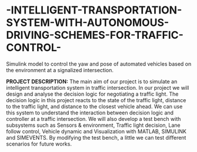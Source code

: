 # -INTELLIGENT-TRANSPORTATION-SYSTEM-WITH-AUTONOMOUS-DRIVING-SCHEMES-FOR-TRAFFIC-CONTROL-
Simulink model to control the yaw and pose of automated vehicles based on the environment at a signalized intersection.


**PROJECT DESCRIPTION:**
The main aim of our project is to simulate an intelligent transportation system in traffic intersection. In our project we will design and analyse the decision logic for negotiating a traffic light. The decision logic in this project reacts to the state of the traffic light, distance to the traffic light, and distance to the closest vehicle ahead. We can use this system to understand the interaction between decision logic and controller at a traffic intersection. We will also develop a test bench with subsystems such as Sensors & environment, Traffic light decision, Lane follow control, Vehicle dynamic and Visualization with MATLAB, SIMULINK and SIMEVENTS. By modifying the test bench, a little we can test different scenarios for future works.
